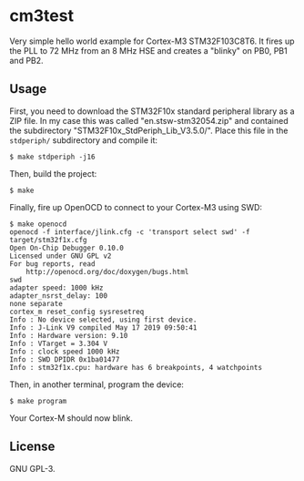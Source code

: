 # cm3test
Very simple hello world example for Cortex-M3 STM32F103C8T6. It fires up the
PLL to 72 MHz from an 8 MHz HSE and creates a "blinky" on PB0, PB1 and PB2.

## Usage
First, you need to download the STM32F10x standard peripheral library as a ZIP
file. In my case this was called "en.stsw-stm32054.zip" and contained the
subdirectory "STM32F10x_StdPeriph_Lib_V3.5.0/". Place this file in the
`stdperiph/` subdirectory and compile it:

```
$ make stdperiph -j16
```

Then, build the project:

```
$ make
```

Finally, fire up OpenOCD to connect to your Cortex-M3 using SWD:

```
$ make openocd
openocd -f interface/jlink.cfg -c 'transport select swd' -f target/stm32f1x.cfg
Open On-Chip Debugger 0.10.0
Licensed under GNU GPL v2
For bug reports, read
	http://openocd.org/doc/doxygen/bugs.html
swd
adapter speed: 1000 kHz
adapter_nsrst_delay: 100
none separate
cortex_m reset_config sysresetreq
Info : No device selected, using first device.
Info : J-Link V9 compiled May 17 2019 09:50:41
Info : Hardware version: 9.10
Info : VTarget = 3.304 V
Info : clock speed 1000 kHz
Info : SWD DPIDR 0x1ba01477
Info : stm32f1x.cpu: hardware has 6 breakpoints, 4 watchpoints
```

Then, in another terminal, program the device:

```
$ make program
```

Your Cortex-M should now blink.

## License
GNU GPL-3.
